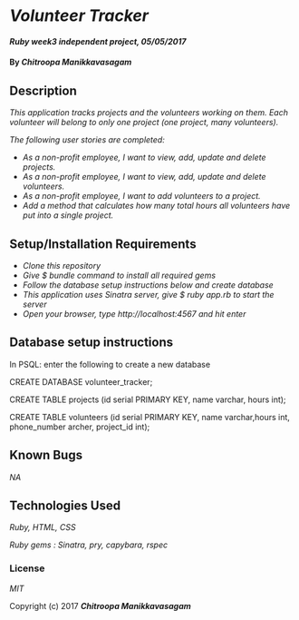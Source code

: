 # _Volunteer Tracker_

#### _Ruby week3 independent project, 05/05/2017_

#### By _**Chitroopa Manikkavasagam**_

## Description

_This application tracks projects and the volunteers working on them. Each volunteer will belong to only one project (one project, many volunteers)._

_The following user stories are completed:_

* _As a non-profit employee, I want to view, add, update and delete projects._
* _As a non-profit employee, I want to view, add, update and delete volunteers._
* _As a non-profit employee, I want to add volunteers to a project._
* _Add a method that calculates how many total hours all volunteers have put into a single project._

## Setup/Installation Requirements

* _Clone this repository_
* _Give $ bundle command to install all required gems_
* _Follow the database setup instructions below and create database_
* _This application uses Sinatra server, give $ ruby app.rb to start the server_
* _Open your browser, type http://localhost:4567 and hit enter_

## Database setup instructions

In PSQL: enter the following to create a new database

CREATE DATABASE volunteer_tracker;

CREATE TABLE projects (id serial PRIMARY KEY, name varchar, hours int);

CREATE TABLE volunteers (id serial PRIMARY KEY, name varchar,hours int, phone_number archer, project_id int);

## Known Bugs

_NA_

## Technologies Used

_Ruby, HTML, CSS_

_Ruby gems : Sinatra, pry, capybara, rspec_

### License

*MIT*

Copyright (c) 2017 **_Chitroopa Manikkavasagam_**
